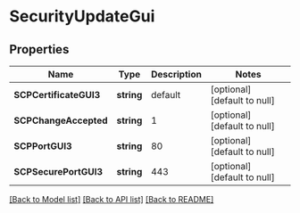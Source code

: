 # SecurityUpdateGui

## Properties
Name | Type | Description | Notes
------------ | ------------- | ------------- | -------------
**SCPCertificateGUI3** | **string** | default | [optional] [default to null]
**SCPChangeAccepted** | **string** | 1 | [optional] [default to null]
**SCPPortGUI3** | **string** | 80 | [optional] [default to null]
**SCPSecurePortGUI3** | **string** | 443 | [optional] [default to null]

[[Back to Model list]](../README.md#documentation-for-models) [[Back to API list]](../README.md#documentation-for-api-endpoints) [[Back to README]](../README.md)

